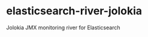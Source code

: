 elasticsearch-river-jolokia
===========================

Jolokia JMX monitoring river for Elasticsearch
